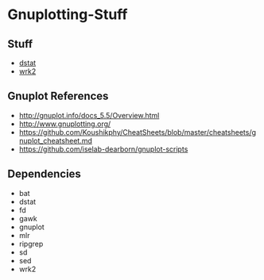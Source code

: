 # Gnuplotting-Stuff

## Stuff

  - [dstat](https://github.com/rodmoioliveira/Gnuplotting-Stuff/tree/main/dstat)
  - [wrk2](https://github.com/rodmoioliveira/Gnuplotting-Stuff/tree/main/wrk2)

## Gnuplot References

  - http://gnuplot.info/docs_5.5/Overview.html
  - http://www.gnuplotting.org/
  - https://github.com/Koushikphy/CheatSheets/blob/master/cheatsheets/gnuplot_cheatsheet.md
  - https://github.com/iselab-dearborn/gnuplot-scripts

## Dependencies

  - bat
  - dstat
  - fd
  - gawk
  - gnuplot
  - mlr
  - ripgrep
  - sd
  - sed
  - wrk2
